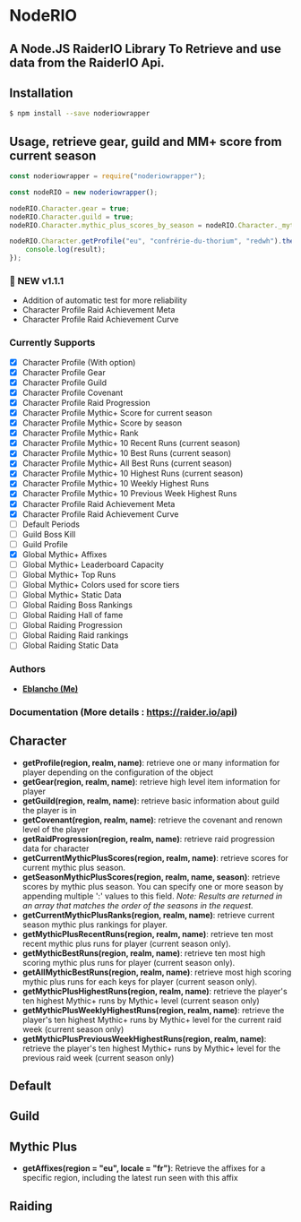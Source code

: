 # NodeRIO

## A Node.JS RaiderIO Library To Retrieve and use data from the RaiderIO Api. 

## Installation
```bash
$ npm install --save noderiowrapper
```

## Usage, retrieve gear, guild and MM+ score from current season
```js
const noderiowrapper = require("noderiowrapper");

const nodeRIO = new noderiowrapper();

nodeRIO.Character.gear = true;
nodeRIO.Character.guild = true;
nodeRIO.Character.mythic_plus_scores_by_season = nodeRIO.Character._mythic_plus_scores_by_season_current;

nodeRIO.Character.getProfile("eu", "confrérie-du-thorium", "redwh").then((result) => {
    console.log(result);
});
```

### :tada: NEW v1.1.1
- Addition of automatic test for more reliability
- Character Profile Raid Achievement Meta
- Character Profile Raid Achievement Curve

### Currently Supports
- [x] Character Profile (With option)
- [x] Character Profile Gear
- [x] Character Profile Guild
- [x] Character Profile Covenant
- [x] Character Profile Raid Progression
- [x] Character Profile Mythic+ Score for current season
- [x] Character Profile Mythic+ Score by season
- [x] Character Profile Mythic+ Rank
- [x] Character Profile Mythic+ 10 Recent Runs (current season)
- [x] Character Profile Mythic+ 10 Best Runs (current season)
- [x] Character Profile Mythic+ All Best Runs (current season)
- [x] Character Profile Mythic+ 10 Highest Runs (current season)
- [x] Character Profile Mythic+ 10 Weekly Highest Runs
- [x] Character Profile Mythic+ 10 Previous Week Highest Runs
- [x] Character Profile Raid Achievement Meta
- [x] Character Profile Raid Achievement Curve
- [ ] Default Periods
- [ ] Guild Boss Kill
- [ ] Guild Profile
- [x] Global Mythic+ Affixes
- [ ] Global Mythic+ Leaderboard Capacity
- [ ] Global Mythic+ Top Runs
- [ ] Global Mythic+ Colors used for score tiers
- [ ] Global Mythic+ Static Data
- [ ] Global Raiding Boss Rankings
- [ ] Global Raiding Hall of fame
- [ ] Global Raiding Progression
- [ ] Global Raiding Raid rankings
- [ ] Global Raiding Static Data

### Authors

* **[Eblancho (Me)](https://github.com/Eblancho)**

### Documentation (More details : https://raider.io/api)

## Character
- **getProfile(region, realm, name)**: retrieve one or many information for player depending on the configuration of the object
- **getGear(region, realm, name)**: retrieve high level item information for player
- **getGuild(region, realm, name)**: retrieve basic information about guild the player is in
- **getCovenant(region, realm, name)**: retrieve the covenant and renown level of the player
- **getRaidProgression(region, realm, name)**: retrieve raid progression data for character
- **getCurrentMythicPlusScores(region, realm, name)**: retrieve scores for current mythic plus season.
- **getSeasonMythicPlusScores(region, realm, name, season)**: retrieve scores by mythic plus season. You can specify one or more season by appending multiple ':<season-id>' values to this field. 
*Note: Results are returned in an array that matches the order of the seasons in the request.*
- **getCurrentMythicPlusRanks(region, realm, name)**: retrieve current season mythic plus rankings for player.
- **getMythicPlusRecentRuns(region, realm, name)**: retrieve ten most recent mythic plus runs for player (current season only).
- **getMythicBestRuns(region, realm, name)**: retrieve ten most high scoring mythic plus runs for player (current season only).
- **getAllMythicBestRuns(region, realm, name)**: retrieve most high scoring mythic plus runs for each keys for player (current season only).
- **getMythicPlusHighestRuns(region, realm, name)**: retrieve the player's ten highest Mythic+ runs by Mythic+ level (current season only)
- **getMythicPlusWeeklyHighestRuns(region, realm, name)**: retrieve the player's ten highest Mythic+ runs by Mythic+ level for the current raid week (current season only)
- **getMythicPlusPreviousWeekHighestRuns(region, realm, name)**: retrieve the player's ten highest Mythic+ runs by Mythic+ level for the previous raid week (current season only)

## Default

## Guild

## Mythic Plus
- **getAffixes(region = "eu", locale = "fr")**: Retrieve the affixes for a specific region, including the latest run seen with this affix


## Raiding
